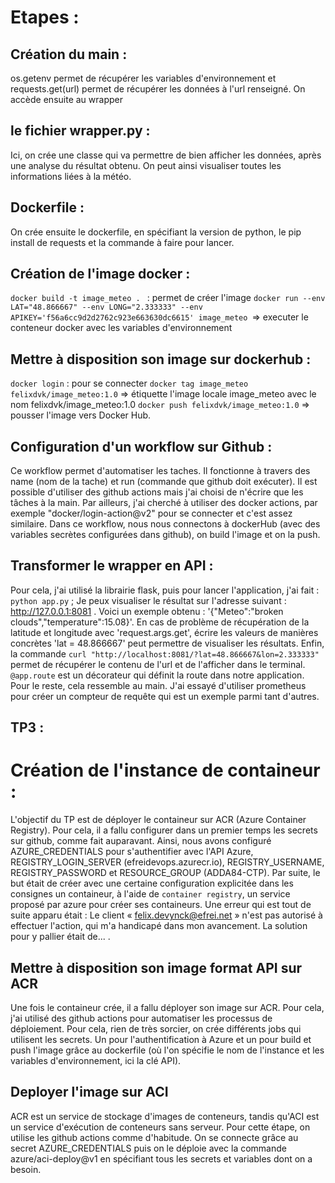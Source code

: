 # Etapes :
## Création du main :
os.getenv permet de récupérer les variables d'environnement et requests.get(url) permet de récupérer les données à l'url renseigné.
On accède ensuite au wrapper

## le fichier wrapper.py :
Ici, on crée une classe qui va permettre de bien afficher les données, après une analyse du résultat obtenu.  On peut ainsi visualiser toutes
les informations liées à la météo.

## Dockerfile :
On crée ensuite le dockerfile, en spécifiant la version de python, le pip install de requests et la commande à faire pour lancer.

## Création de l'image docker :
```docker build -t image_meteo . ``` : permet de créer l'image
```docker run --env LAT="48.866667" --env LONG="2.333333" --env APIKEY='f56a6cc9d2d2762c923e663630dc6615' image_meteo ```=> executer le conteneur docker avec les variables d'environnement

## Mettre à disposition son image sur dockerhub :

```docker login``` : pour se connecter
```docker tag image_meteo felixdvk/image_meteo:1.0``` => étiquette l'image locale image_meteo avec le nom felixdvk/image_meteo:1.0
```docker push felixdvk/image_meteo:1.0``` => pousser l'image vers Docker Hub.

## Configuration d'un workflow sur Github :
Ce workflow permet d'automatiser les taches. Il fonctionne à travers des name (nom de la tache) et run (commande que github doit exécuter).   Il est possible d'utiliser des github actions mais j'ai choisi de n'écrire que les tâches à la main.  Par ailleurs, j'ai cherché à utiliser des docker actions, par exemple "docker/login-action@v2" pour se connecter et c'est assez similaire. 
Dans ce workflow, nous nous connectons à dockerHub (avec des variables secrètes configurées dans github), on build l'image et on la push.

## Transformer le wrapper en API :
Pour cela, j'ai utilisé la librairie flask, puis pour lancer l'application, j'ai fait : ```python app.py``` ;  Je peux visualiser le résultat sur l'adresse suivant :  http://127.0.0.1:8081 . Voici un exemple obtenu : '{"Meteo":"broken clouds","temperature":15.08}'. En cas de problème de récupération de la latitude et longitude avec 'request.args.get', écrire les valeurs de manières concrètes 'lat = 48.866667' peut permettre de visualiser les résultats. Enfin, la commande ```curl "http://localhost:8081/?lat=48.866667&lon=2.333333"``` permet de récupérer le contenu de l'url et de l'afficher dans le terminal.  ```@app.route``` est un décorateur qui définit la route dans notre application. Pour le reste, cela ressemble au main. J'ai essayé d'utiliser prometheus pour créer un compteur de requête qui est un exemple parmi tant d'autres.

## TP3 :

# Création de l'instance de containeur :

L'objectif du TP est de déployer le containeur sur ACR (Azure Container Registry). Pour cela, il a fallu configurer dans un premier temps les secrets sur github, comme fait auparavant.  Ainsi, nous avons configuré AZURE_CREDENTIALS pour s'authentifier avec l'API Azure, REGISTRY_LOGIN_SERVER (efreidevops.azurecr.io), REGISTRY_USERNAME,
REGISTRY_PASSWORD et RESOURCE_GROUP (ADDA84-CTP).  Par suite, le but était de créer avec une certaine configuration explicitée dans les consignes un containeur, à l'aide de ```container registry```, un service proposé par azure pour créer ses containeurs. Une erreur qui est tout de suite apparu était : Le client « felix.devynck@efrei.net » n'est pas autorisé à effectuer l'action, qui m'a handicapé dans mon avancement. La solution pour y pallier était de... .

## Mettre à disposition son image format API sur ACR 
Une fois le containeur crée, il a fallu déployer son image sur ACR. Pour cela, j'ai utilisé des github actions pour automatiser les processus de déploiement. Pour cela, rien de très sorcier, on crée différents jobs qui utilisent les secrets. Un pour l'authentification à Azure et un pour build et push l'image grâce au dockerfile (où l'on spécifie le nom de l'instance et les variables d'environnement, ici la clé API).

## Deployer l'image sur ACI 

ACR est un service de stockage d'images de conteneurs, tandis qu'ACI est un service d'exécution de conteneurs sans serveur. Pour cette étape, on utilise les github actions comme d'habitude. On se connecte grâce au secret AZURE_CREDENTIALS puis on le déploie avec la commande azure/aci-deploy@v1 en spécifiant tous les secrets et variables dont on a besoin.

